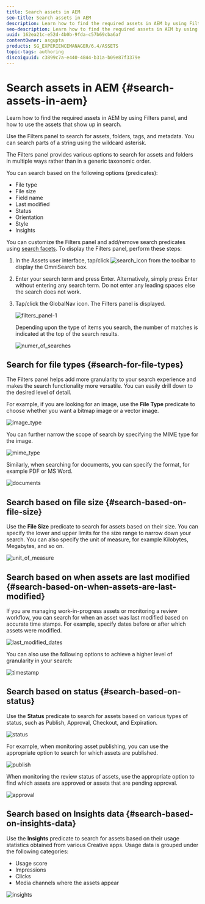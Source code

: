 ```yaml
---
title: Search assets in AEM
seo-title: Search assets in AEM
description: Learn how to find the required assets in AEM by using Filters panel, and how to use the assets that show up in search.
seo-description: Learn how to find the required assets in AEM by using Filters panel, and how to use the assets that show up in search.
uuid: 162ea21c-e52d-4b0b-9fda-c57b69cba6af
contentOwner: asgupta
products: SG_EXPERIENCEMANAGER/6.4/ASSETS
topic-tags: authoring
discoiquuid: c3899c7a-e440-4844-b31a-b09e87f3379e
---
```


# Search assets in AEM {#search-assets-in-aem}

Learn how to find the required assets in AEM by using Filters panel, and how to use the assets that show up in search.

Use the Filters panel to search for assets, folders, tags, and metadata. You can search parts of a string using the wildcard asterisk.

The Filters panel provides various options to search for assets and folders in multiple ways rather than in a generic taxonomic order.

You can search based on the following options (predicates):

* File type
* File size
* Field name
* Last modified
* Status
* Orientation
* Style
* Insights

You can customize the Filters panel and add/remove search predicates using [search facets](search-facets.md). To display the Filters panel, perform these steps:

1. In the Assets user interface, tap/click ![search_icon](assets/search_icon.png) from the toolbar to display the OmniSearch box.
1. Enter your search term and press Enter. Alternatively, simply press Enter without entering any search term. Do not enter any leading spaces else the search does not work.  

1. Tap/click the GlobalNav icon. The Filters panel is displayed. 

   ![filters_panel-1](assets/filters_panel-1.png)

   Depending upon the type of items you search, the number of matches is indicated at the top of the search results.

   ![numer_of_searches](assets/numer_of_searches.png)

## Search for file types {#search-for-file-types}

The Filters panel helps add more granularity to your search experience and makes the search functionality more versatile. You can easily drill down to the desired level of detail.

For example, if you are looking for an image, use the **File Type** predicate to choose whether you want a bitmap image or a vector image.

![image_type](assets/image_type.png)

You can further narrow the scope of search by specifying the MIME type for the image.

![mime_type](assets/mime_type.png)

Similarly, when searching for documents, you can specify the format, for example PDF or MS Word.

![documents](assets/documents.png)

## Search based on file size {#search-based-on-file-size}

Use the **File Size** predicate to search for assets based on their size. You can specify the lower and upper limits for the size range to narrow down your search. You can also specify the unit of measure, for example Kilobytes, Megabytes, and so on.

![unit_of_measure](assets/unit_of_measure.png)

## Search based on when assets are last modified {#search-based-on-when-assets-are-last-modified}

If you are managing work-in-progress assets or monitoring a review workflow, you can search for when an asset was last modified based on accurate time stamps. For example, specify dates before or after which assets were modified. 

![last_modified_dates](assets/last_modified_dates.png)

You can also use the following options to achieve a higher level of granularity in your search: 

![timestamp](assets/timestamp.png)

## Search based on status {#search-based-on-status}

Use the **Status** predicate to search for assets based on various types of status, such as Publish, Approval, Checkout, and Expiration.

![status](assets/status.png)

For example, when monitoring asset publishing, you can use the appropriate option to search for which assets are published.

![publish](assets/publish.png)

When monitoring the review status of assets, use the appropriate option to find which assets are approved or assets that are pending approval.

![approval](assets/approval.png)

## Search based on Insights data {#search-based-on-insights-data}

Use the **Insights** predicate to search for assets based on their usage statistics obtained from various Creative apps. Usage data is grouped under the following categories:

* Usage score
* Impressions
* Clicks
* Media channels where the assets appear

![insights](assets/insights.png)

